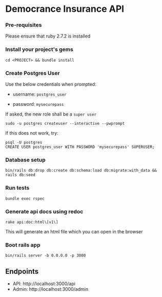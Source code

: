 # Democrance Insurance API


### Pre-requisites

Please ensure that ruby 2.7.2 is installed

### Install your project's gems
```
cd <PROJECT> && bundle install
```

### Create Postgres User

Use the below credentials when prompted:

- username: `postgres_user`

- password: `mysecurepass`

If asked, the new role shall be a `super user`
```
sudo -u postgres createuser --interactive --pwprompt
```

If this does not work, try:
```
psql -U postgres
CREATE USER postgres_user WITH PASSWORD 'mysecurepass' SUPERUSER;
```

### Database setup

```
bin/rails db:drop db:create db:schema:load db:migrate:with_data && rails db:seed
```

### Run tests
```
bundle exec rspec
```

### Generate api docs using redoc
```
rake api:doc:html\[v1\]
```
This will generate an html file which you can open in the browser

### Boot rails app
```
bin/rails server -b 0.0.0.0 -p 3000
```

## Endpoints

- API: http://localhost:3000/api
- Admin: http://localhost:3000/admin
